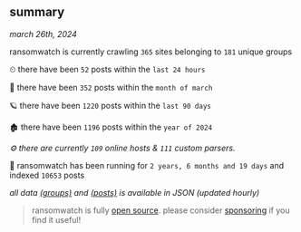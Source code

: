 
## summary
_march 26th, 2024_

ransomwatch is currently crawling `365` sites belonging to `181` unique groups

⏲ there have been `52` posts within the `last 24 hours`

🦈 there have been `352` posts within the `month of march`

🪐 there have been `1220` posts within the `last 90 days`

🏚 there have been `1196` posts within the `year of 2024`

_⚙️ there are currently `109` online hosts & `111` custom parsers._

🦕 ransomwatch has been running for `2 years, 6 months and 19 days` and indexed `10653` posts

_all data  [(groups)](http://ransomwhat.telemetry.ltd/groups) and [(posts)](http://ransomwhat.telemetry.ltd/posts) is available in JSON (updated hourly)_

> ransomwatch is fully [open source](https://github.com/joshhighet/ransomwatch#ransomwatch--). please consider [sponsoring](https://github.com/sponsors/joshhighet) if you find it useful!
